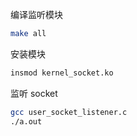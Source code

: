 编译监听模块
```bash
make all
```

安装模块
```bash
insmod kernel_socket.ko
```

监听 socket
```bash
gcc user_socket_listener.c
./a.out
```
